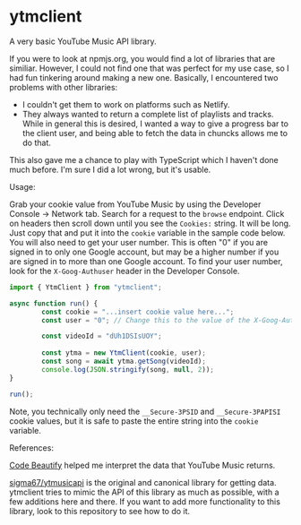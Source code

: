 # ytmclient

A very basic YouTube Music API library.

If you were to look at npmjs.org, you would find a lot of libraries that are similiar. However, I could
not find one that was perfect for my use case, so I had fun tinkering around making a new one. Basically,
I encountered two problems with other libraries:

- I couldn't get them to work on platforms such as Netlify.
- They always wanted to return a complete list of playlists and tracks. While in general this
is desired, I wanted a way to give a progress bar to the client user, and being able to
fetch the data in chuncks allows me to do that.

This also gave me a chance to play with TypeScript which I haven't done much before.
I'm sure I did a lot wrong, but it's usable.

Usage:

Grab your cookie value from YouTube Music by using the Developer Console -> Network tab. 
Search for a request to the `browse` endpoint. Click on headers then scroll down until
you see the `Cookies:` string. It will be long. Just copy that and put it into the
`cookie` variable in the sample code below. You will also need to get your user number.
This is often "0" if you are signed in to only one Google account, but may be a higher
number if you are signed in to more than one Google account. To find your user number,
look for the `X-Goog-Authuser` header in the Developer Console.

```js
import { YtmClient } from "ytmclient";

async function run() {
        const cookie = "...insert cookie value here...";
        const user = "0"; // Change this to the value of the X-Goog-Authuser header in YouTube Music

        const videoId = "dUh1DSIsUOY";
     
        const ytma = new YtmClient(cookie, user);
        const song = await ytma.getSong(videoId);
        console.log(JSON.stringify(song, null, 2));
}

run();
```

Note, you technically only need the `__Secure-3PSID` and `__Secure-3PAPISI` cookie values, but it is 
safe to paste the entire string into the `cookie` variable.

References:

[Code Beautify](https://codebeautify.org/jsonviewer) helped me interpret the data that YouTube Music returns.

[sigma67/ytmusicapi](https://github.com/sigma67/ytmusicapi) is the original and canonical library for getting data.
ytmclient tries to mimic the API of this library as much as possible, with a few additions here and there.
If you want to add more functionality to this library, look to this repository to see how to do it.
